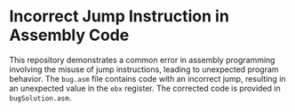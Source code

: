 # Incorrect Jump Instruction in Assembly Code
This repository demonstrates a common error in assembly programming involving the misuse of jump instructions, leading to unexpected program behavior.  The `bug.asm` file contains code with an incorrect jump, resulting in an unexpected value in the `ebx` register. The corrected code is provided in `bugSolution.asm`.